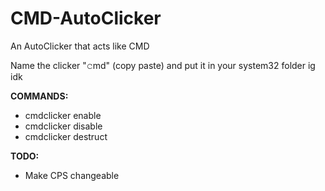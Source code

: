 # CMD-AutoClicker
An AutoClicker that acts like CMD

Name the clicker "𝚌md" (copy paste) and put it in your system32 folder ig idk

**COMMANDS:**
 * cmdclicker enable
 * cmdclicker disable
 * cmdclicker destruct

**TODO:**
* Make CPS changeable
